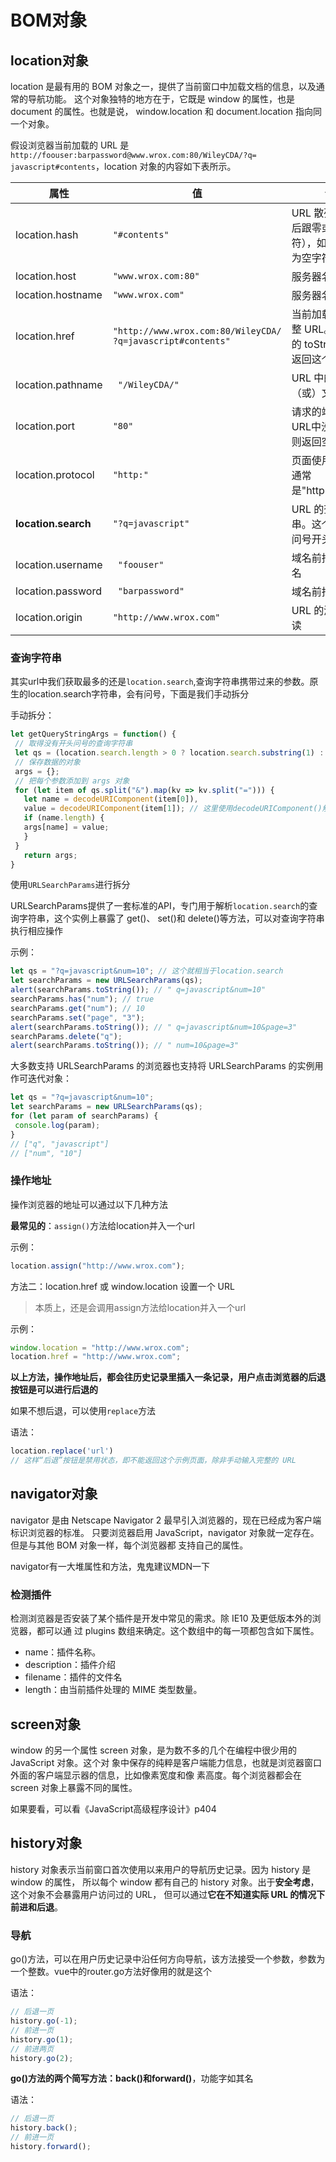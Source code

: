# BOM对象



## location对象

location 是最有用的 BOM 对象之一，提供了当前窗口中加载文档的信息，以及通常的导航功能。 这个对象独特的地方在于，它既是 window 的属性，也是 document 的属性。也就是说， window.location 和 document.location 指向同一个对象。



假设浏览器当前加载的 URL 是 `http://foouser:barpassword@www.wrox.com:80/WileyCDA/?q=  javascript#contents`，location 对象的内容如下表所示。

| 属性                | 值                                                          | 说明                                                         |
| ------------------- | ----------------------------------------------------------- | ------------------------------------------------------------ |
| location.hash       | `"#contents"`                                               | URL 散列值（井号后跟零或多个字符），如果没有则 为空字符串    |
| location.host       | `"www.wrox.com:80"`                                         | 服务器名及端口号                                             |
| location.hostname   | `"www.wrox.com"`                                            | 服务器名                                                     |
| location.href       | `"http://www.wrox.com:80/WileyCDA/ ?q=javascript#contents"` | 当前加载页面的完整 URL。location 的 toString() 方法返回这个值 |
| location.pathname   | ` "/WileyCDA/"`                                             | URL 中的路径和（或）文件名                                   |
| location.port       | `"80"`                                                      | 请求的端口。如果 URL中没有端口，则返回空字符串               |
| location.protocol   | ` "http:" `                                                 | 页面使用的协议。通常是"http:"或"https:"                      |
| **location.search** | `"?q=javascript"`                                           | URL 的查询字符串。这个字符串以问号开头                       |
| location.username   | ` "foouser"`                                                | 域名前指定的用户名                                           |
| location.password   | ` "barpassword"`                                            | 域名前指定的密码                                             |
| location.origin     | `"http://www.wrox.com"`                                     | URL 的源地址。只读                                           |





### 查询字符串

其实url中我们获取最多的还是`location.search`,查询字符串携带过来的参数。原生的location.search字符串，会有问号，下面是我们手动拆分

手动拆分：

```js
let getQueryStringArgs = function() { 
 // 取得没有开头问号的查询字符串
 let qs = (location.search.length > 0 ? location.search.substring(1) : ""), 
 // 保存数据的对象
 args = {}; 
 // 把每个参数添加到 args 对象
 for (let item of qs.split("&").map(kv => kv.split("="))) { 
   let name = decodeURIComponent(item[0]), 
   value = decodeURIComponent(item[1]); // 这里使用decodeURIComponent()解码，应为一般都会被加密的
   if (name.length) { 
   args[name] = value; 
   } 
 }
   return args; 
} 
```



使用`URLSearchParams`进行拆分

URLSearchParams提供了一套标准的API，专门用于解析`location.search`的查询字符串，这个实例上暴露了 get()、 set()和 delete()等方法，可以对查询字符串执行相应操作

示例：

```js
let qs = "?q=javascript&num=10"; // 这个就相当于location.search
let searchParams = new URLSearchParams(qs); 
alert(searchParams.toString()); // " q=javascript&num=10" 
searchParams.has("num"); // true 
searchParams.get("num"); // 10 
searchParams.set("page", "3"); 
alert(searchParams.toString()); // " q=javascript&num=10&page=3" 
searchParams.delete("q"); 
alert(searchParams.toString()); // " num=10&page=3" 
```

大多数支持 URLSearchParams 的浏览器也支持将 URLSearchParams 的实例用作可迭代对象：

```js
let qs = "?q=javascript&num=10"; 
let searchParams = new URLSearchParams(qs); 
for (let param of searchParams) { 
 console.log(param); 
} 
// ["q", "javascript"] 
// ["num", "10"]
```



### 操作地址

操作浏览器的地址可以通过以下几种方法

**最常见的**：`assign()`方法给location并入一个url

示例：

```js
location.assign("http://www.wrox.com"); 
```



方法二：location.href 或 window.location 设置一个 URL

>本质上，还是会调用assign方法给location并入一个url

示例：

```js
window.location = "http://www.wrox.com"; 
location.href = "http://www.wrox.com"; 
```

**以上方法，操作地址后，都会往历史记录里插入一条记录，用户点击浏览器的后退按钮是可以进行后退的**



如果不想后退，可以使用`replace`方法

语法：

```js
location.replace('url')
// 这样“后退”按钮是禁用状态，即不能返回这个示例页面，除非手动输入完整的 URL
```



## navigator对象

navigator 是由 Netscape Navigator 2 最早引入浏览器的，现在已经成为客户端标识浏览器的标准。 只要浏览器启用 JavaScript，navigator 对象就一定存在。但是与其他 BOM 对象一样，每个浏览器都 支持自己的属性。

navigator有一大堆属性和方法，鬼鬼建议MDN一下



### 检测插件

检测浏览器是否安装了某个插件是开发中常见的需求。除 IE10 及更低版本外的浏览器，都可以通 过 plugins 数组来确定。这个数组中的每一项都包含如下属性。

* name：插件名称。
* description：插件介绍
* filename：插件的文件名
* length：由当前插件处理的 MIME 类型数量。



## screen对象

window 的另一个属性 screen 对象，是为数不多的几个在编程中很少用的 JavaScript 对象。这个对 象中保存的纯粹是客户端能力信息，也就是浏览器窗口外面的客户端显示器的信息，比如像素宽度和像 素高度。每个浏览器都会在 screen 对象上暴露不同的属性。

如果要看，可以看《JavaScript高级程序设计》p404





## history对象

history 对象表示当前窗口首次使用以来用户的导航历史记录。因为 history 是 window 的属性， 所以每个 window 都有自己的 history 对象。出于**安全考虑**，这个对象不会暴露用户访问过的 URL， 但可以通过**它在不知道实际 URL 的情况下前进和后退**。



### 导航

go()方法，可以在用户历史记录中沿任何方向导航，该方法接受一个参数，参数为一个整数。vue中的router.go方法好像用的就是这个

语法：

```js
// 后退一页
history.go(-1); 
// 前进一页
history.go(1); 
// 前进两页
history.go(2); 
```



**go()方法的两个简写方法：back()和forward()**，功能字如其名

语法：

```js
// 后退一页
history.back(); 
// 前进一页
history.forward(); 

```

